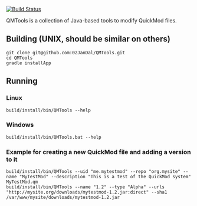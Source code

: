 [![Build Status](https://travis-ci.org/02JanDal/QMTools.svg?branch=master)](https://travis-ci.org/02JanDal/QMTools)

QMTools is a collection of Java-based tools to modify QuickMod files.

## Building (UNIX, should be similar on others)

```
git clone git@github.com:02JanDal/QMTools.git
cd QMTools
gradle installApp
```

## Running

### Linux

```
build/install/bin/QMTools --help
```

### Windows

```
build/install/bin/QMTools.bat --help
```

### Example for creating a new QuickMod file and adding a version to it

```
build/install/bin/QMTools --uid "me.mytestmod" --repo "org.mysite" --name "MyTestMod" --description "This is a test of the QuickMod system" MyTestMod.qm
build/install/bin/QMTools --name "1.2" --type "Alpha" --urls "http://mysite.org/downloads/mytestmod-1.2.jar:direct" --sha1 /var/www/mysite/downloads/mytestmod-1.2.jar
```
